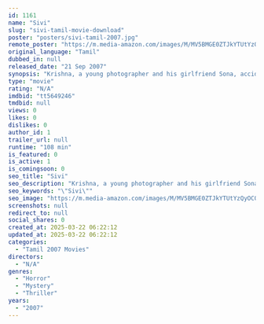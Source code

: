 ```yaml
---
id: 1161
name: "Sivi"
slug: "sivi-tamil-movie-download"
poster: "posters/sivi-tamil-2007.jpg"
remote_poster: "https://m.media-amazon.com/images/M/MV5BMGE0ZTJkYTUtYzQyOC00NTEyLWI3MjctNTg1OWRiODUyNjkxXkEyXkFqcGdeQXVyMjQ1NjEzNDE@._V1_SX300.jpg"
original_language: "Tamil"
dubbed_in: null
released_date: "21 Sep 2007"
synopsis: "Krishna, a young photographer and his girlfriend Sona, accidentally run down a young woman on their drive home after a night's party on a deserted stretch of East Coast Road, near Chennai."
type: "movie"
rating: "N/A"
imdbid: "tt5649246"
tmdbid: null
views: 0
likes: 0
dislikes: 0
author_id: 1
trailer_url: null
runtime: "108 min"
is_featured: 0
is_active: 1
is_comingsoon: 0
seo_title: "Sivi"
seo_description: "Krishna, a young photographer and his girlfriend Sona, accidentally run down a young woman on their drive home after a night's party on a deserted stretch of East Coast Road, near Chennai."
seo_keywords: "\"Sivi\""
seo_image: "https://m.media-amazon.com/images/M/MV5BMGE0ZTJkYTUtYzQyOC00NTEyLWI3MjctNTg1OWRiODUyNjkxXkEyXkFqcGdeQXVyMjQ1NjEzNDE@._V1_SX300.jpg"
screenshots: null
redirect_to: null
social_shares: 0
created_at: 2025-03-22 06:22:12
updated_at: 2025-03-22 06:22:12
categories:
  - "Tamil 2007 Movies"
directors:
  - "N/A"
genres:
  - "Horror"
  - "Mystery"
  - "Thriller"
years:
  - "2007"
---
```

